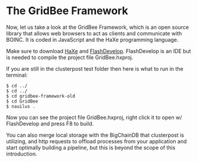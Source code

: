 # The GridBee Framework

Now, let us take a look at the GridBee Framework, which is an open source library that allows web browsers to act as clients and communicate with BOINC. It is coded in JavaScript and the HaXe programming language.

Make sure to download [HaXe](https://haxe.org/) and [FlashDevelop](https://www.flashdevelop.org/). FlashDevelop is an IDE but is needed to compile the project file GridBee.hxproj.

If you are still in the clusterpost test folder then here is what to run in the terminal:  
```
$ cd ../
$ cd ../
$ cd gridbee-framework-old
$ cd GridBee
$ nauilus .
```  
Now you can see the project file GridBee.hxproj, right click it to open w/ FlashDevelop and press F8 to build.

You can also merge local storage with the BigChainDB that clusterpost is utilizing, and http requests to offload processes from your application and start optimally building a pipeline, but this is beyond the scope of this introduction.
